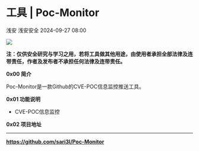 #  工具 | Poc-Monitor   
浅安  浅安安全   2024-09-27 08:00  
  
![](https://mmbiz.qpic.cn/sz_mmbiz_png/7stTqD182SW1OAOZfCdicxRsr6ZzE7Nibwia0KuicbRYGamWLEnSY3iaFjbw3KFR1QoibBAUs8oPEdqJbBPvLSNtId1w/640?wx_fmt=png&from=appmsg "")  
  
**注：仅供安全研究与学习之用，若将工具做其他用途，由使用者承担全部法律及连带责任，作者及发布者不承担任何法律及连带责任。**  
  
**0x00 简介**  
  
Poc-Monitor是一款Github的CVE-POC信息监控推送工具。  
  
**0x01 功能说明**  
- CVE-POC信息监控  
  
**0x02 项目地址**  
****  
  
**https://github.com/sari3l/Poc-Monitor**  
  
  
  
